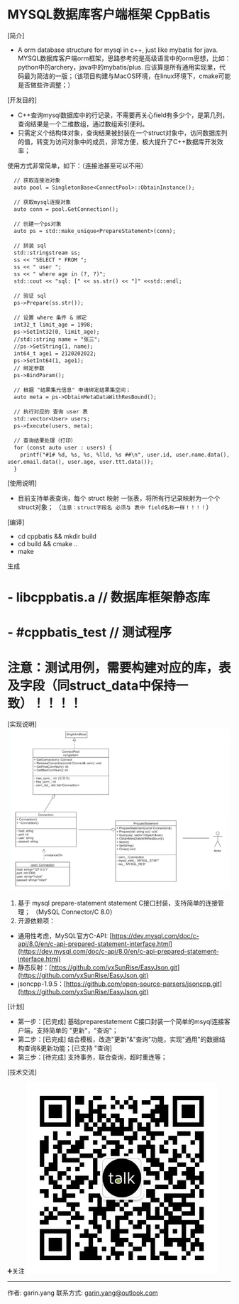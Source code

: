 <!--
 * @Author: garin.yang garin.yang@outlook.com
 * @Date: 2023-04-15 21:27:28
 * @LastEditors: garin.yang garin.yang@outlook.com
 * @LastEditTime: 2023-04-15 22:59:50
 * @FilePath: /cppbatis/README.md
 * @Description: 
-->

# MYSQL数据库客户端框架 CppBatis 

[简介]
- A orm database structure for mysql in c++, just like mybatis for java.
MYSQL数据库客户端orm框架，思路参考的是高级语言中的orm思想，比如：python中的archery，java中的mybatis/plus.
应该算是所有通用实现里，代码最为简洁的一版；（该项目构建与MacOS环境，在linux环境下，cmake可能是否做些许调整；）

[开发目的]
- C++查询mysql数据库中的行记录，不需要再关心field有多少个，是第几列，查询结果是一个二维数组，通过数组索引便利。
- 只需定义个结构体对象，查询结果被封装在一个struct对象中，访问数据库列的值，转变为访问对象中的成员，非常方便，极大提升了C++数据库开发效率；

使用方式非常简单，如下：（连接池甚至可以不用）

```
  // 获取连接池对象
  auto pool = SingletonBase<ConnectPool>::ObtainInstance();

  // 获取mysql连接对象
  auto conn = pool.GetConnection();

  // 创建一个ps对象
  auto ps = std::make_unique<PrepareStatement>(conn);

  // 拼装 sql
  std::stringstream ss;
  ss << "SELECT * FROM ";
  ss << " user ";
  ss << " where age in (?, ?)";
  std::cout << "sql: [" << ss.str() << "]" <<std::endl;

  // 验证 sql
  ps->Prepare(ss.str());

  // 设置 where 条件 & 绑定
  int32_t limit_age = 1998;
  ps->SetInt32(0, limit_age);
  //std::string name = "张三";
  //ps->SetString(1, name);
  int64_t age1 = 2120202022;
  ps->SetInt64(1, age1);
  // 绑定参数
  ps->BindParam();

  // 根据 "结果集元信息" 申请绑定结果集空间；
  auto meta = ps->ObtainMetaDataWithResBound();

  // 执行对应的 查询 user 表
  std::vector<User> users;
  ps->Execute(users, meta);

  // 查询结果处理（打印）
  for (const auto user : users) {
    printf("#1# %d, %s, %s, %lld, %s ##\n", user.id, user.name.data(), user.email.data(), user.age, user.ttt.data());
  }
```

[使用说明]
- 目前支持单表查询，每个 struct 映射 一张表，将所有行记录映射为一个个struct对象；
（`注意：struct字段名 必须与 表中 field名称一样！！！！`）

[编译]
- cd cppbatis && mkdir build
- cd build && cmake ..
- make

生成
# - libcppbatis.a // 数据库框架静态库
# - #cppbatis_test // 测试程序

# 注意：测试用例，需要构建对应的库，表及字段（同struct_data中保持一致）！！！！

[实现说明]
![img.png](img.png)
1. 基于 mysql prepare-statement statement C接口封装，支持简单的连接管理； （MySQL Connector/C 8.0）
2. 开源依赖项：
- 通用性考虑，MySQL官方C-API: [https://dev.mysql.com/doc/c-api/8.0/en/c-api-prepared-statement-interface.html](https://dev.mysql.com/doc/c-api/8.0/en/c-api-prepared-statement-interface.html)
- 静态反射：[https://github.com/yxSunRise/EasyJson.git](https://github.com/yxSunRise/EasyJson.git)
- jsoncpp-1.9.5：[https://github.com/open-source-parsers/jsoncpp.git](https://github.com/yxSunRise/EasyJson.git)

[计划]
* 第一步：[已完成] 基础preparestatement C接口封装一个简单的msyql连接客户端，支持简单的 "更新"，"查询"；
* 第二步：[已完成] 结合模板，改造"更新"&"查询"功能，实现"通用"的数据结构查询&更新功能；[已支持 "查询]
* 第三步：[待完成] 支持事务，联合查询，超时重连等；


[技术交流]

➕关注
![公众号](公众号.jpg)


---
作者: garin.yang
联系方式: garin.yang@outlook.com


